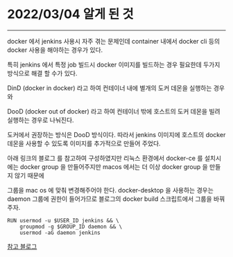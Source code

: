 # 2022/03/04 알게 된 것

---

docker 에서 jenkins 사용시 자주 겪는 문제인데 container 내에서 docker cli 등의 docker 사용을 해야하는 경우가 있다.

특히 jenkins 에서 특정 job 빌드시 docker 이미지를 빌드하는 경우 필요한데 두가지 방식으로 해결 할 수가 있다.

DinD (docker in docker) 라고 하여 컨테이너 내에 별개의 도커 데몬을 실행하는 경우와

DooD (docker out of docker) 라고 하여 컨테이너 밖에 호스트의 도커 데몬을 빌려 실행하는 경우로 나눠진다.

도커에서 권장하는 방식은 DooD 방식이다. 따라서 jenkins 이미지에 호스트의 docker 데몬을 사용할 수 있도록 이미지를 추가적으로 만들어 주었다.

아래 링크의 블로그 를 참고하여 구성하였지만 리눅스 환경에서 docker-ce 를 설치시에는 docker group 을 만들어주지만 macos 에서는 더 이상 docker group 을 만들지 않기 때문에

그룹을 mac os 에 맞춰 변경해주어야 한다. docker-desktop 을 사용하는 경우는 daemon 그룹에 권한이 들어가므로 블로그의 docker build 스크립트에서 그룹을 바꿔주자.

```
RUN usermod -u $USER_ID jenkins && \
    groupmod -g $GROUP_ID daemon && \
    usermod -aG daemon jenkins
```

[참고 블로그](https://bitgadak.tistory.com/3)
